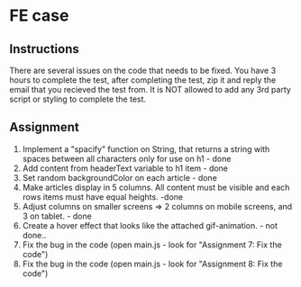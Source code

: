 # FE case

## Instructions
There are several issues on the code that needs to be fixed. You have 3 hours to complete the test, after completing the test, zip it and reply the email that you recieved the test from. 
It is NOT allowed to add any 3rd party script or styling to complete the test.

## Assignment
1. Implement a "spacify" function on String, that returns a string with spaces between all characters only for use on h1 - done
2. Add content from headerText variable to h1 item - done
3. Set random backgroundColor on each article - done
4. Make articles display in 5 columns. All content must be visible and each rows items must have equal heights. -done
5. Adjust columns on smaller screens => 2 columns on mobile screens, and 3 on tablet. - done
6. Create a hover effect that looks like the attached gif-animation.  - not done..
7. Fix the bug in the code (open main.js - look for "Assignment 7: Fix the code")
8. Fix the bug in the code (open main.js - look for "Assignment 8: Fix the code")
